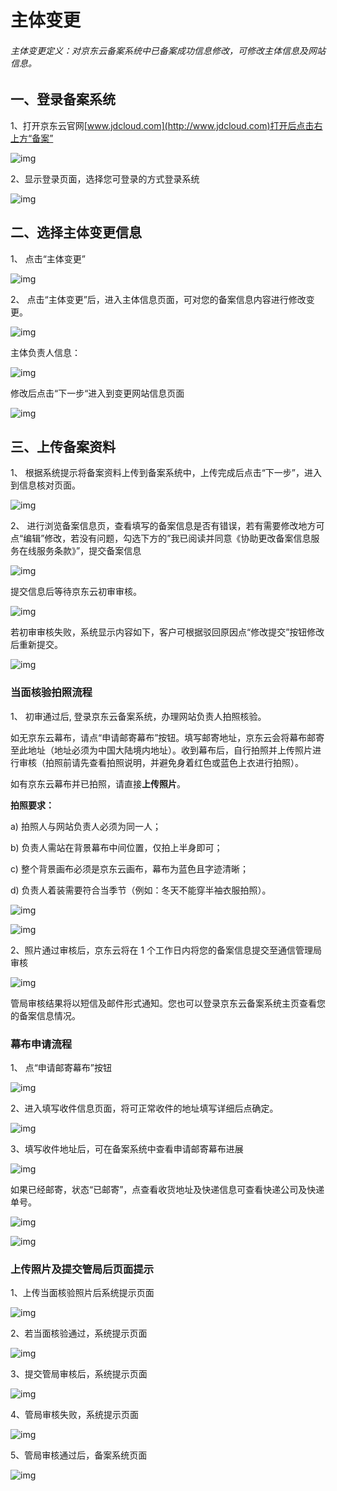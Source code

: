 # 主体变更

###### 主体变更定义：对京东云备案系统中已备案成功信息修改，可修改主体信息及网站信息。

## 一、登录备案系统

1、打开京东云官网[www.jdcloud.com](http://www.jdcloud.com)打开后点击右上方“备案”

![img](https://github.com/jdcloudcom/cn/blob/edit/documentation/Domain-Name-%26-License/Image-Domain/ZMC-Image-Domain/zmc-image_ICP-License-Service_Introduction-cn-shouyedatu.png)

2、显示登录页面，选择您可登录的方式登录系统

![img](https://github.com/jdcloudcom/cn/blob/edit/documentation/Domain-Name-%26-License/Image-Domain/ZMC-Image-Domain/zmc-image_ICP-License-Service_Introduction-cn-login.png)

## 二、选择主体变更信息

1、 点击“主体变更”

![img](https://github.com/jdcloudcom/cn/blob/joytaobao-beian-2020032802/image/ICP-License-Service/Subject-change-cn-3.png)

2、 点击“主体变更”后，进入主体信息页面，可对您的备案信息内容进行修改变更。

![img](https://github.com/jdcloudcom/cn/blob/joytaobao-beian-2020032802/image/ICP-License-Service/Subject-change-cn-4.png)

主体负责人信息：

![img](https://github.com/jdcloudcom/cn/blob/joytaobao-beian-2020032802/image/ICP-License-Service/Subject-change-cn-5.png)

修改后点击“下一步“进入到变更网站信息页面

![img](https://github.com/jdcloudcom/cn/blob/joytaobao-beian-2020032802/image/ICP-License-Service/Subject-change-cn-6.png)

## 三、上传备案资料

1、 根据系统提示将备案资料上传到备案系统中，上传完成后点击“下一步”，进入到信息核对页面。

![img](https://github.com/jdcloudcom/cn/blob/joytaobao-beian-2020032802/image/ICP-License-Service/Subject-change-cn-7.png)

2、 进行浏览备案信息页，查看填写的备案信息是否有错误，若有需要修改地方可点“编辑”修改，若没有问题，勾选下方的”我已阅读并同意《协助更改备案信息服务在线服务条款》”，提交备案信息

  ![img](https://github.com/jdcloudcom/cn/blob/joytaobao-beian-2020032802/image/ICP-License-Service/Subject-change-cn-8.png)

提交信息后等待京东云初审审核。

![img](https://github.com/jdcloudcom/cn/blob/joytaobao-beian-2020032802/image/ICP-License-Service/Subject-change-cn-9.png)

若初审审核失败，系统显示内容如下，客户可根据驳回原因点“修改提交”按钮修改后重新提交。

![img](https://github.com/jdcloudcom/cn/blob/joytaobao-beian-2020032802/image/ICP-License-Service/Subject-change-cn-10.png) 

### 当面核验拍照流程

1、 初审通过后, 登录京东云备案系统，办理网站负责人拍照核验。

如无京东云幕布，请点“申请邮寄幕布”按钮。填写邮寄地址，京东云会将幕布邮寄至此地址（地址必须为中国大陆境内地址）。收到幕布后，自行拍照并上传照片进行审核（拍照前请先查看拍照说明，并避免身着红色或蓝色上衣进行拍照）。

如有京东云幕布并已拍照，请直接**上传照片**。

**拍照要求：**

a)   拍照人与网站负责人必须为同一人；

b)   负责人需站在背景幕布中间位置，仅拍上半身即可；

c)   整个背景画布必须是京东云画布，幕布为蓝色且字迹清晰；

d)   负责人着装需要符合当季节（例如：冬天不能穿半袖衣服拍照）。

![img](https://github.com/jdcloudcom/cn/blob/joytaobao-beian-2020032802/image/ICP-License-Service/Subject-change-cn-11.png)

![img](https://github.com/jdcloudcom/cn/blob/joytaobao-beian-2020032802/image/ICP-License-Service/Subject-change-cn-12.png)

2、照片通过审核后，京东云将在 1 个工作日内将您的备案信息提交至通信管理局审核

![img](https://github.com/jdcloudcom/cn/blob/joytaobao-beian-2020032802/image/ICP-License-Service/Subject-change-cn-13.png)

管局审核结果将以短信及邮件形式通知。您也可以登录京东云备案系统主页查看您的备案信息情况。

### 幕布申请流程

1、 点“申请邮寄幕布”按钮

![img](https://github.com/jdcloudcom/cn/blob/joytaobao-beian-2020032802/image/ICP-License-Service/Subject-change-cn-14.png)

2、进入填写收件信息页面，将可正常收件的地址填写详细后点确定。

![img](https://github.com/jdcloudcom/cn/blob/joytaobao-beian-2020032802/image/ICP-License-Service/Subject-change-cn-15.png)

3、填写收件地址后，可在备案系统中查看申请邮寄幕布进展

![img](https://github.com/jdcloudcom/cn/blob/joytaobao-beian-2020032802/image/ICP-License-Service/Subject-change-cn-16.png)

如果已经邮寄，状态“已邮寄”，点查看收货地址及快递信息可查看快递公司及快递单号。

![img](https://github.com/jdcloudcom/cn/blob/joytaobao-beian-2020032802/image/ICP-License-Service/Subject-change-cn-17.png)

 ![img](https://github.com/jdcloudcom/cn/blob/joytaobao-beian-2020032802/image/ICP-License-Service/Subject-change-cn-18.png)

### 上传照片及提交管局后页面提示

1、上传当面核验照片后系统提示页面

![img](https://github.com/jdcloudcom/cn/blob/joytaobao-beian-2020032802/image/ICP-License-Service/Subject-change-cn-19.png)

2、若当面核验通过，系统提示页面

![img](https://github.com/jdcloudcom/cn/blob/joytaobao-beian-2020032802/image/ICP-License-Service/Subject-change-cn-20.png)

3、提交管局审核后，系统提示页面

![img](https://github.com/jdcloudcom/cn/blob/joytaobao-beian-2020032802/image/ICP-License-Service/Subject-change-cn-21.png)

4、管局审核失败，系统提示页面

![img](https://github.com/jdcloudcom/cn/blob/joytaobao-beian-2020032802/image/ICP-License-Service/Subject-change-cn-22.png)

5、管局审核通过后，备案系统页面

![img](https://github.com/jdcloudcom/cn/blob/joytaobao-beian-2020032802/image/ICP-License-Service/Subject-change-cn-23.png)
